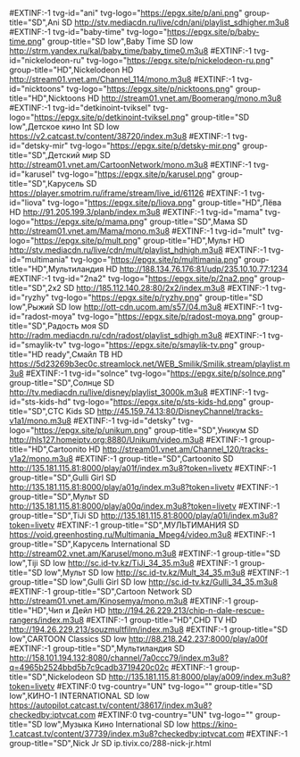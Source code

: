 #EXTINF:-1 tvg-id="ani" tvg-logo="https://epgx.site/p/ani.png" group-title="SD",Ani SD
http://stv.mediacdn.ru/live/cdn/ani/playlist_sdhigher.m3u8
#EXTINF:-1 tvg-id="baby-time" tvg-logo="https://epgx.site/p/baby-time.png" group-title="SD low",Baby Time SD low
http://strm.yandex.ru/kal/baby_time/baby_time0.m3u8
#EXTINF:-1 tvg-id="nickelodeon-ru" tvg-logo="https://epgx.site/p/nickelodeon-ru.png" group-title="HD",Nickelodeon HD
http://stream01.vnet.am/Channel_114/mono.m3u8
#EXTINF:-1 tvg-id="nicktoons" tvg-logo="https://epgx.site/p/nicktoons.png" group-title="HD",Nicktoons HD
http://stream01.vnet.am/Boomerang/mono.m3u8
#EXTINF:-1 tvg-id="detkinoint-tviksel" tvg-logo="https://epgx.site/p/detkinoint-tviksel.png" group-title="SD low",Детское кино Int SD low
https://v2.catcast.tv/content/38720/index.m3u8
#EXTINF:-1 tvg-id="detsky-mir" tvg-logo="https://epgx.site/p/detsky-mir.png" group-title="SD",Детский мир SD
http://stream01.vnet.am/CartoonNetwork/mono.m3u8
#EXTINF:-1 tvg-id="karusel" tvg-logo="https://epgx.site/p/karusel.png" group-title="SD",Карусель SD
https://player.smotrim.ru/iframe/stream/live_id/61126
#EXTINF:-1 tvg-id="liova" tvg-logo="https://epgx.site/p/liova.png"  group-title="HD",Лёва HD
http://91.205.199.3/planb/index.m3u8
#EXTINF:-1 tvg-id="mama" tvg-logo="https://epgx.site/p/mama.png" group-title="SD",Мама SD
http://stream01.vnet.am/Mama/mono.m3u8
#EXTINF:-1 tvg-id="mult" tvg-logo="https://epgx.site/p/mult.png" group-title="HD",Мульт HD
http://stv.mediacdn.ru/live/cdn/mult/playlist_hdhigh.m3u8
#EXTINF:-1 tvg-id="multimania" tvg-logo="https://epgx.site/p/multimania.png" group-title="HD",Мультиландия HD
http://188.134.76.176:81/udp/235.10.10.77:1234
#EXTINF:-1 tvg-id="2na2" tvg-logo="https://epgx.site/p/2na2.png" group-title="SD",2x2 SD
http://185.112.140.28:80/2x2/index.m3u8
#EXTINF:-1 tvg-id="ryzhy" tvg-logo="https://epgx.site/p/ryzhy.png" group-title="SD low",Рыжий SD low
http://ott-cdn.ucom.am/s57/04.m3u8
#EXTINF:-1 tvg-id="radost-moya" tvg-logo="https://epgx.site/p/radost-moya.png" group-title="SD",Радость моя SD
http://radm.mediacdn.ru/cdn/radost/playlist_sdhigh.m3u8
#EXTINF:-1  tvg-id="smaylik-tv" tvg-logo="https://epgx.site/p/smaylik-tv.png" group-title="HD ready",Смайл ТВ HD
https://5d23269b3ec0c.streamlock.net/WEB_Smilik/Smilik.stream/playlist.m3u8
#EXTINF:-1 tvg-id="solnce" tvg-logo="https://epgx.site/p/solnce.png" group-title="SD",Солнце SD
http://tv.mediacdn.ru/live/disney/playlist_3000k.m3u8
#EXTINF:-1 tvg-id="sts-kids-hd" tvg-logo="https://epgx.site/p/sts-kids-hd.png" group-title="SD",СТС Kids SD
http://45.159.74.13:80/DisneyChannel/tracks-v1a1/mono.m3u8
#EXTINF:-1 tvg-id="detsky" tvg-logo="https://epgx.site/p/unikum.png" group-title="SD",Уникум SD
http://hls127.homeiptv.org:8880/Unikum/video.m3u8
#EXTINF:-1 group-title="HD",Cartoonito HD
http://stream01.vnet.am/Channel_120/tracks-v1a2/mono.m3u8
#EXTINF:-1 group-title="SD",Cartoonito SD
http://135.181.115.81:8000/play/a01f/index.m3u8?token=livetv
#EXTINF:-1 group-title="SD",Gulli Girl SD
http://135.181.115.81:8000/play/a01g/index.m3u8?token=livetv
#EXTINF:-1 group-title="SD",Мульт SD
http://135.181.115.81:8000/play/a00q/index.m3u8?token=livetv
#EXTINF:-1 group-title="SD",TiJi SD
http://135.181.115.81:8000/play/a01i/index.m3u8?token=livetv
#EXTINF:-1 group-title="SD",МУЛЬТИМАНИЯ SD
https://void.greenhosting.ru/Multimania_Mpeg4/video.m3u8
#EXTINF:-1 group-title="SD",Карусель International SD
http://stream02.vnet.am/Karusel/mono.m3u8
#EXTINF:-1 group-title="SD low",Tiji SD low
http://sc.id-tv.kz/TiJi_34_35.m3u8
#EXTINF:-1 group-title="SD low",Мульт SD low
http://sc.id-tv.kz/Mult_34_35.m3u8
#EXTINF:-1 group-title="SD low",Gulli Girl SD low
http://sc.id-tv.kz/Gulli_34_35.m3u8
#EXTINF:-1 group-title="SD",Cartoon Network SD
http://stream01.vnet.am/Kinosemya/mono.m3u8
#EXTINF:-1 group-title="HD",Чип и Дейл HD
http://194.26.229.213/chip-n-dale-rescue-rangers/index.m3u8
#EXTINF:-1 group-title="HD",CHD TV HD
http://194.26.229.213/souzmultfilm/index.m3u8
#EXTINF:-1 group-title="SD low",CARTOON Classics SD low
http://88.218.242.237:8000/play/a00f
#EXTINF:-1 group-title="SD",Мультиландия SD
http://158.101.194.132:8080/channel/7a0ccc79/index.m3u8?q=4965b2524bbd5b7c9cadb3719420c02c
#EXTINF:-1 group-title="SD",Nickelodeon SD
http://135.181.115.81:8000/play/a009/index.m3u8?token=livetv
#EXTINF:0 tvg-country="UN" tvg-logo="" group-title="SD low",КИНО-1 INTERNATIONAL SD low
https://autopilot.catcast.tv/content/38617/index.m3u8?checkedby:iptvcat.com
#EXTINF:0 tvg-country="UN" tvg-logo="" group-title="SD low",Музыка Кино International SD low
https://kino-1.catcast.tv/content/37739/index.m3u8?checkedby:iptvcat.com
#EXTINF:-1 group-title="SD",Nick Jr SD
ip.tivix.co/288-nick-jr.html

